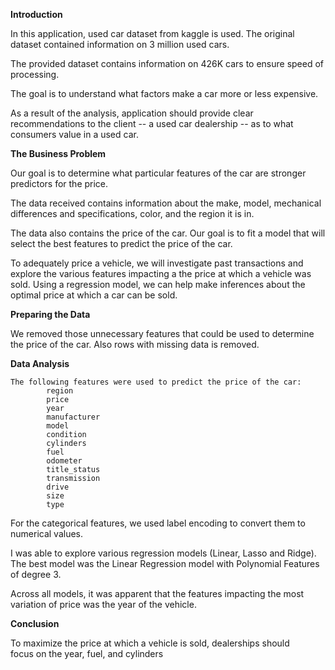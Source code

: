 **Introduction**
	  		
 In this application, used car dataset from kaggle is used. The original dataset contained information on 3 million used cars. 
 
 The provided dataset contains information on 426K cars to ensure speed of processing. 
 
 The goal is to understand what factors make a car more or less expensive. 
 
 As a result of the analysis, application should provide clear recommendations to the client -- a used car dealership -- as to what consumers value in a used car.

**The Business Problem**	
			
   Our goal is to determine what particular features of the car are stronger predictors for the price. 
   
   The data received contains information about the make, model, mechanical differences and specifications, color, and the region it is in. 
   
   The data also contains the price of the car. Our goal is to fit a model that will select the best features to predict the price of the car.
			
   To adequately price a vehicle, we will investigate past transactions and explore the various features impacting a the price at which a vehicle was sold. Using a regression model, 
   we can help make inferences about the optimal price at which a car can be sold.


**Preparing the Data**  
			
   We removed those unnecessary features that could be used to determine the price of the car.  Also rows with missing data is removed.

**Data Analysis**
		  
    The following features were used to predict the price of the car:
			region
			price
			year
			manufacturer
			model
			condition
			cylinders
			fuel
			odometer
			title_status
			transmission
			drive
			size
			type
  
  For the categorical features, we used label encoding to convert them to numerical values.  
  
  I was able to explore various regression models (Linear, Lasso and Ridge). The best model was the Linear Regression model with Polynomial Features of degree 3. 
 
  Across all models, it was apparent that the features impacting the most variation of price was the year of the vehicle.

		

**Conclusion**   
		
  To maximize the price at which a vehicle is sold, dealerships should focus on the year, fuel, and cylinders

